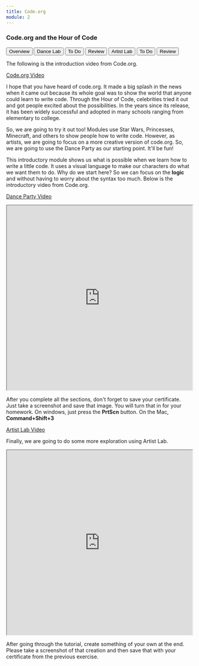 ```yaml
---
title: Code.org
module: 2
---
```


### Code.org and the Hour of Code

<div class="tab">
  <button class="tablinks active" onclick="openTab(event, 'Overview')">Overview</button>
  <button class="tablinks" onclick="openTab(event, 'Dance')">Dance Lab</button>
   <button class="tablinks" onclick="openTab(event, 'DanceToDo')">To Do</button>
   <button class="tablinks" onclick="openTab(event, 'DanceReview')">Review</button>
  <button class="tablinks" onclick="openTab(event, 'Artist')">Artist Lab</button>
   <button class="tablinks" onclick="openTab(event, 'ArtistToDo')">To Do</button>
   <button class="tablinks" onclick="openTab(event, 'ArtistReview')">Review</button>
   
</div>

<!-- Tab content -->
<div id="Overview" class="tabcontent" style="display:block">

<p>The following is the introduction video from Code.org.</p>

<p><a href="//www.youtube.com/embed/bQilo5ecSX4" data-lity>Code.org Video</a></p>

<p>I hope that you have heard of code.org.  It made a big splash in the news when it came out because its whole goal was to show the world that anyone could learn to write code.  Through the Hour of Code, celebrities tried it out and got people excited about the possibilities.  In the years since its release, it has been widely successful and adopted in many schools ranging from elementary to college.</p>

<p>So, we are going to try it out too!  Modules use Star Wars, Princesses, Minecraft, and others to show people how to write code.  However, as artists, we are going to focus on a more creative version of code.org. So, we are going to use the Dance Party as our starting point.  It'll be fun!  </p>
</div>
<div id="Dance" class="tabcontent">

<p>This introductory module shows us what is possible when we learn how to write a little code. It uses a visual language to make our characters do what we want them to do.  Why do we start here?  So we can focus on the <b>logic</b> and without having to worry about the syntax too much.  Below is the introductory video from Code.org.</p>

<p><a href="//www.youtube.com/embed/bVHSrWuROrk" data-lity>Dance Party Video</a></p>


</div>

<div id="DanceToDo" class="tabcontent">

<iframe src="https://studio.code.org/s/dance/stage/1/puzzle/1" width="100%" height="500"></iframe>

<p>After you complete all the sections, don't forget to save your certificate.  Just take a screenshot and save that image. You will turn that in for your homework. On windows, just press the <b>PrtScn</b> button.  On the Mac,  <b>Command+Shift+3</b></p>
</div>
<div id="DanceReview" class="tabcontent">

</div>

<div id="Artist" class="tabcontent">

<p><a href="//www.youtube.com/embed/dT-IT-WfBFY" data-lity>Artist Lab Video</a></p>

<p>Finally, we are going to do some more exploration using Artist Lab.</p>

</div>
<div id="ArtistToDo" class="tabcontent">

<iframe src="https://studio.code.org/s/artist/stage/1/puzzle/1" width="100%" height="500"></iframe> 

After going through the tutorial, create something of your own at the end. Please take a screenshot of that creation and then save that with your certificate from the previous exercise.</p>

</div>

<div id="ArtistReview" class="tabcontent">

</div>